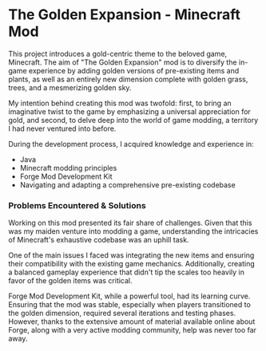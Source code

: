 # The Golden Expansion - Minecraft Mod

This project introduces a gold-centric theme to the beloved game, Minecraft. The aim of "The Golden Expansion" mod is to diversify the in-game experience by adding golden versions of pre-existing items and plants, as well as an entirely new dimension complete with golden grass, trees, and a mesmerizing golden sky.

My intention behind creating this mod was twofold: first, to bring an imaginative twist to the game by emphasizing a universal appreciation for gold, and second, to delve deep into the world of game modding, a territory I had never ventured into before.

During the development process, I acquired knowledge and experience in:
* Java
* Minecraft modding principles
* Forge Mod Development Kit
* Navigating and adapting a comprehensive pre-existing codebase

### Problems Encountered & Solutions

Working on this mod presented its fair share of challenges. Given that this was my maiden venture into modding a game, understanding the intricacies of Minecraft's exhaustive codebase was an uphill task.

One of the main issues I faced was integrating the new items and ensuring their compatibility with the existing game mechanics. Additionally, creating a balanced gameplay experience that didn't tip the scales too heavily in favor of the golden items was critical.

Forge Mod Development Kit, while a powerful tool, had its learning curve. Ensuring that the mod was stable, especially when players transitioned to the golden dimension, required several iterations and testing phases. However, thanks to the extensive amount of material available online about Forge, along with a very active modding community, help was never too far away.